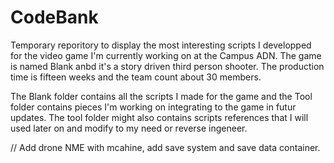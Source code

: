 # CodeBank

Temporary reporitory to display the most interesting scripts I developped for the video game I'm currently working on at the Campus ADN. The game is named Blank anbd it's a story driven third person shooter. The production time is fifteen weeks and the team count about 30 members.

The Blank folder contains all the scripts I made for the game and the Tool folder contains pieces I'm working on integrating to the game in futur updates. The tool folder might also contains scripts references that I will used later on and modify to my need or reverse ingeneer.

// Add drone NME with mcahine, add save system and save data container.
